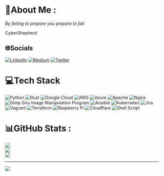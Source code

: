 # 💫About Me :
*By failing to prepare you prepare to fail*

CyberShepherd 

## 🌐Socials
[![LinkedIn](https://img.shields.io/badge/LinkedIn-%230077B5.svg?logo=linkedin&logoColor=white)](https://linkedin.com/in/filipchyla) [![Medium](https://img.shields.io/badge/Medium-12100E?logo=medium&logoColor=white)](https://medium.com/@pwgen88) [![Twitter](https://img.shields.io/badge/Twitter-%231DA1F2.svg?logo=Twitter&logoColor=white)](https://twitter.com/kereshnull) 

# 💻Tech Stack
![Python](https://img.shields.io/badge/python-3670A0?style=for-the-badge&logo=python&logoColor=ffdd54) ![Rust](https://img.shields.io/badge/rust-%23000000.svg?style=for-the-badge&amp;logo=rust&amp;logoColor=white) ![Google Cloud](https://img.shields.io/badge/Google%20Cloud-%234285F4.svg?style=for-the-badge&logo=google-cloud&logoColor=white) ![AWS](https://img.shields.io/badge/AWS-%23FF9900.svg?style=for-the-badge&logo=amazon-aws&logoColor=white) ![Azure](https://img.shields.io/badge/azure-%230072C6.svg?style=for-the-badge&logo=azure-devops&logoColor=white) ![Apache](https://img.shields.io/badge/apache-%23D42029.svg?style=for-the-badge&logo=apache&logoColor=white) ![Nginx](https://img.shields.io/badge/nginx-%23009639.svg?style=for-the-badge&logo=nginx&logoColor=white) ![Gimp Gnu Image Manipulation Program](https://img.shields.io/badge/Gimp-657D8B?style=for-the-badge&logo=gimp&logoColor=FFFFFF) ![Ansible](https://img.shields.io/badge/ansible-%231A1918.svg?style=for-the-badge&logo=ansible&logoColor=white) ![Kubernetes](https://img.shields.io/badge/kubernetes-%23326ce5.svg?style=for-the-badge&logo=kubernetes&logoColor=white) ![Jira](https://img.shields.io/badge/jira-%230A0FFF.svg?style=for-the-badge&logo=jira&logoColor=white) ![Vagrant](https://img.shields.io/badge/vagrant-%231563FF.svg?style=for-the-badge&logo=vagrant&logoColor=white) ![Terraform](https://img.shields.io/badge/terraform-%235835CC.svg?style=for-the-badge&logo=terraform&logoColor=white) ![Raspberry Pi](https://img.shields.io/badge/-RaspberryPi-C51A4A?style=for-the-badge&logo=Raspberry-Pi) ![Cloudflare](https://img.shields.io/badge/Cloudflare-F38020?style=for-the-badge&logo=Cloudflare&logoColor=white) ![Shell Script](https://img.shields.io/badge/shell_script-%23121011.svg?style=for-the-badge&logo=gnu-bash&logoColor=white)
# 📊GitHub Stats :
![](https://github-readme-stats-kappa-red-22.vercel.app/api?username=fchyla&theme=vue&hide_border=false&include_all_commits=false&count_private=false)<br/>
![](https://github-readme-streak-stats.herokuapp.com/?user=fchyla&theme=vue&hide_border=false)<br/>
![](https://github-readme-stats-kappa-red-22.vercel.app/api/top-langs/?username=fchyla&theme=vue&hide_border=false&include_all_commits=false&count_private=false&layout=compact)

---
[![](https://visitcount.itsvg.in/api?id=fchyla&icon=0&color=0)](https://visitcount.itsvg.in)
